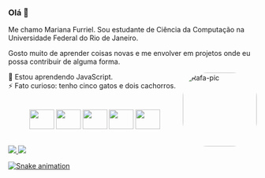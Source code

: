### Olá 👋
Me chamo Mariana Furriel.
Sou estudante de Ciência da Computação na Universidade Federal do Rio de Janeiro.

Gosto muito de aprender coisas novas e me envolver em projetos onde eu possa contribuir de alguma forma.
<div style="display:inline_block" align="">
  <img align="right" alt="Rafa-pic" height="150" style="border-radius:50px;" src="http://38.media.tumblr.com/e548fd0ecb77e2a9c2712314fe7b902e/tumblr_ns1pf60Rmb1qk24apo1_1280.gif">
 <!-- 🔭 Atualmente trabalhando num pequeno projeto do jogo MasterMind em C. <br> -->
  🌱 Estou aprendendo JavaScript.<br>
  ⚡ Fato curioso: tenho cinco gatos e dois cachorros.
   <!-- - 🤔 Procurando projetos em equipe.-->
</div>

<div style="display:inline_block" align="center"><br><br>
  <img height="40" width="50" src="https://cdn.jsdelivr.net/gh/devicons/devicon/icons/c/c-original.svg"/>
  <img height="40" width="50"  src="https://cdn.jsdelivr.net/gh/devicons/devicon/icons/css3/css3-original.svg" />
  <img height="40" width="50"  src="https://cdn.jsdelivr.net/gh/devicons/devicon/icons/html5/html5-original.svg" />
  <img height="40" width="50"  src="https://cdn.jsdelivr.net/gh/devicons/devicon/icons/mysql/mysql-original-wordmark.svg" />
  <img height="40" width="50"  src="https://cdn.jsdelivr.net/gh/devicons/devicon/icons/php/php-original.svg" />
</div>

##

<!--<div>
  <a href="https://github.com/MarianaFurriel">
  <img height="180em" src="https://github-readme-stats.vercel.app/api?username=MarianaFurriel&show_icons=true&layout=compact&theme=radical&include_all_commits=true&count_private=true&hide_border=true&card_width=230"/>
   <a href="https://github.com/MarianaFurriel">
  <img height="180em" src="https://github-readme-stats.vercel.app/api/top-langs/?username=MarianaFurriel&langs_count=7&layout=compact&theme=radical&hide_border=true&card_width=230"/>
 </div>
  -->
  <div>
  <a href="https://github.com/MarianaFurriel">
  <img src="https://github-readme-stats.vercel.app/api?username=MarianaFurriel&show_icons=true&theme=github_dark&include_all_commits=true&count_private=true"/>
  <img src="https://github-readme-stats.vercel.app/api/top-langs/?username=MarianaFurriel&layout=compact&langs_count=5&theme=github_dark"/>
    </div>
  
  ![Snake animation](https://github.com/MarianaFurriel/MarianaFurriel/blob/output/github-contribution-grid-snake.svg)
